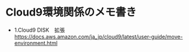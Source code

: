 # Cloud9環境関係のメモ書き

- 1.Cloud9 DISK　拡張　　https://docs.aws.amazon.com/ja_jp/cloud9/latest/user-guide/move-environment.html
